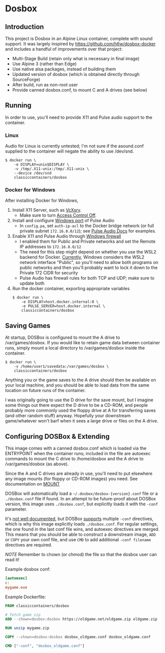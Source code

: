 # Dosbox

## Introduction

This project is Dosbox in an Alpine Linux container, complete with sound support.
It was largely inspired by https://github.com/h6w/dosbox-docker and includes
a handful of improvements over that project:

- Multi-Stage Build (retain only what is necessary in final image)
- Use Alpine 3 (rather than Edge)
- Use native alsa packages, instead of building them
- Updated version of dosbox (which is obtained directly through SourceForge)
- After build, run as non-root user
- Provide canned dosbox.conf, to mount C and A drives (see below)

## Running

In order to use, you'll need to provide X11 and Pulse audio support
to the container.

### Linux

Audio for Linux is currently untested; I'm not sure if the asound.conf
supplied to the container will negate the ability to use /dev/snd.

```shell
$ docker run \
    -e DISPLAY=unix$DISPLAY \
    -v /tmp/.X11-unix:/tmp/.X11-unix \
    --device /dev/snd
    classiccontainers/dosbox
```

### Docker for Windows

After installing Docker for Windows,

1. Install X11 Server, such as [VcXsrv](https://sourceforge.net/projects/vcxsrv/).
    - Make sure to turn [Access Control Off](https://skeptric.com/wsl2-xserver/).
2. Install and configure [Windows port](https://tomjepp.uk/2015/05/31/streaming-audio-from-linux-to-windows.html) of Pulse Audio
    - In `config.pa`, set `auth-ip-acl` to the Docker bridge network
      (or full private subnet `172.16.0.0/12`);
      see [Pulse Audio Docs](https://wiki.archlinux.org/index.php/PulseAudio/Examples#PulseAudio_over_network) for examples.
3. Enable X11 and Pulse Audio through [Windows firewall](https://skeptric.com/wsl2-xserver/#allow-wsl-access-via-windows-firewall)
    - I enabled them for Public and Private networks and set the Remote IP addresses to `172.16.0.0/12`
    - The need for this step might depend on whether you use the WSL2 backend for Docker.
    [Currently](https://github.com/microsoft/WSL/issues/4139),
    Windows considers the WSL2 network interface "Public", so you'll need to
    allow both programs on public networks and then you'll probably want to
    lock it down to the Private 172 CIDR for security
    - Pulse Audio has firewall rules for both TCP and UDP; make sure to update both
4. Run the docker container, exporting appropriate variables
   ```shell
   $ docker run \
       -e DISPLAY=host.docker.internal:0 \
       -e PULSE_SERVER=host.docker.internal \
       classiccontainers/dosbox
    ```

## Saving Games

At startup, DOSBox is configured to mount the A drive to /var/games/dosbox.
If you would like to retain game data between container runs, simply mount
a local directory to /var/games/dosbox inside the container.

```shell
$ docker run \
    -v /home/user1/savedata:/var/games/dosbox \
    classiccontainers/dosbox
```

Anything you or the game saves to the A drive should then be available on your
local machine, and you should be able to load data from the same location on future
runs of the container.

I was originally going to use the D drive for the save mount, but I imagine
some things out there expect the D drive to be a CD-ROM, and people probably
more commonly used the floppy drive at A for transferring saves (and other
random stuff) anyway. Hopefully your downstream game/whatever won't barf
when it sees a large drive or files on the A drive.

## Configuring DOSBox & Extending

This image comes with a canned dosbox.conf which is loaded via the ENTRYPOINT
when the container runs; included in the file are autoexec commands to mount
the C drive to /home/dosbox and the A drive to /var/games/dosbox (as above).

Since the A and C drives are already in use, you'll need to put elsewhere any
image mounts (for floppy or CD-ROM images) you need. See documentation on
[MOUNT](https://www.dosbox.com/wiki/MOUNT)

DOSBox will automatically load a `~/.dosbox/dosbox-{version}.conf` file or
a `./dosbox.conf` file if found. In an attempt to be future-proof about DOSBox
version, this image uses `./dosbox.conf`, but explicitly loads it with the
`-conf` parameter.

It's [not well documented](https://www.dosbox.com/DOSBoxManual.html#ConfigFile),
but DOSBox [supports](https://www.vogons.org/viewtopic.php?p=172469#p172469)
multiple `-conf` directives, which is why this image explicitly loads
`./dosbox.conf`. For regular settings, the one found in the last conf file
wins, and autoexec directives are merged.
This means that you should be able to construct a downstream image, `ADD`
or `COPY` your own conf file, and use `CMD` to add additional `-conf filename`
directives are required.

*NOTE* Remember to chown (or chmod) the file so that the dosbox user can read it!

Example dosbox conf:

```ini
[autoexec]
c:
mygame.exe
```

Example Dockerfile:

```dockerfile
FROM classiccontainers/dosbox

# fetch game zip
ADD --chown=dosbox:dosbox https://oldgame.net/oldgame.zip oldgame.zip

RUN unzip mygame.zip

COPY --chown=dosbox:dosbox dosbox_oldgame.conf dosbox_oldgame.conf

CMD ["-conf", "dosbox_oldgame.conf"]
```
